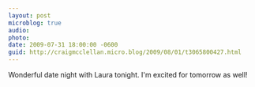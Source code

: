 ```yaml
---
layout: post
microblog: true
audio: 
photo: 
date: 2009-07-31 18:00:00 -0600
guid: http://craigmcclellan.micro.blog/2009/08/01/t3065800427.html
---
```

Wonderful date night with Laura tonight. I'm excited for tomorrow as well!
